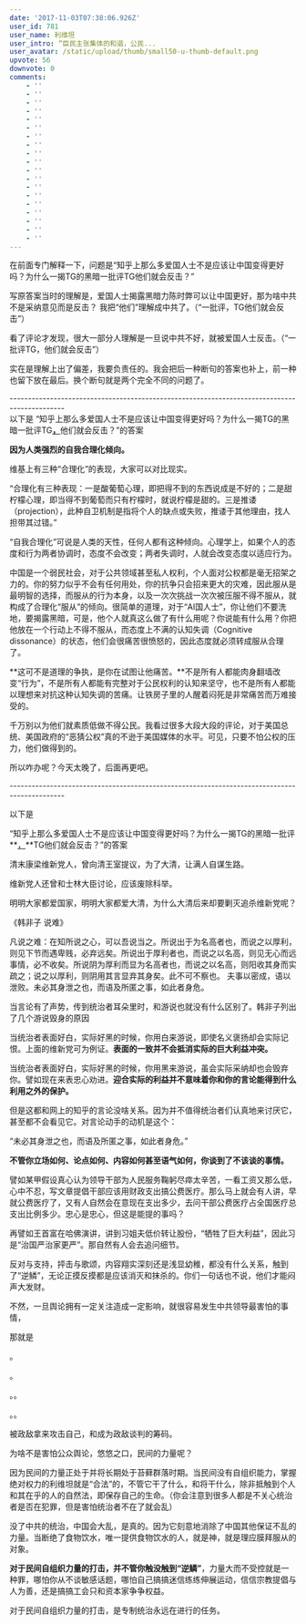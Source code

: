 ```yaml
---
date: '2017-11-03T07:38:06.926Z'
user_id: 781
user_name: 利维坦
user_intro: “臣民主张集体的和谐，公民...
user_avatar: /static/upload/thumb/small50-u-thumb-default.png
upvote: 56
downvote: 0
comments:
    - ''
    - ''
    - ''
    - ''
    - ''
    - ''
    - ''
    - ''
    - ''
    - ''
    - ''
    - ''
    - ''
    - ''
    - ''
    - ''
    - ''
    - ''
    - ''
---
```


在前面专门解释一下，问题是“知乎上那么多爱国人士不是应该让中国变得更好吗？为什么一揭TG的黑暗一批评TG他们就会反击？”

写原答案当时的理解是，爱国人士揭露黑暗力陈时弊可以让中国更好，那为啥中共不是采纳意见而是反击？ 我把“他们”理解成中共了。（“一批评，TG他们就会反击”）

看了评论才发现，很大一部分人理解是一旦说中共不好，就被爱国人士反击。（“一批评TG，他们就会反击”）

实在是理解上出了偏差，我要负责任的。我会把后一种断句的答案也补上，前一种也留下放在最后。换个断句就是两个完全不同的问题了。

\---------------------------------------------------------------------------------------------  
以下是 “知乎上那么多爱国人士不是应该让中国变得更好吗？为什么一揭TG的黑暗一批评TG<u style=""><b style="">，</b></u>他们就会反击？”的答案

  
**因为人类强烈的自我合理化倾向。**

维基上有三种“合理化”的表现，大家可以对比现实。

“合理化有三种表现：一是酸葡萄心理，即把得不到的东西说成是不好的；二是甜柠檬心理，即当得不到葡萄而只有柠檬时，就说柠檬是甜的。三是推诿（projection），此种自卫机制是指将个人的缺点或失败，推诿于其他理由，找人担带其过错。”

“自我合理化”可说是人类的天性，任何人都有这种倾向。心理学上，如果个人的态度和行为两者协调时，态度不会改变；两者失调时，人就会改变态度以适应行为。

中国是一个弱民社会，对于公共领域甚至私人权利，个人面对公权都是毫无招架之力的。你的努力似乎不会有任何用处，你的抗争只会招来更大的灾难，因此服从是最明智的选择，而服从的行为本身，以及一次次挑战一次次被压服不得不服从，就构成了合理化“服从”的倾向。很简单的道理，对于“AI国人士”，你让他们不要洗地，要揭露黑暗，可是，他个人就真这么做了有什么用呢？你说能有什么用？你把他放在一个行动上不得不服从，而态度上不满的认知失调（Cognitive dissonance）的状态，他们会很痛苦很愤怒的，因此态度就必须转成服从合理了。

**这可不是道理的争执，是你在试图让他痛苦。**不是所有人都能肉身翻墙改变“行为”，不是所有人都能有完整对于公民权利的认知来坚守，也不是所有人都能以理想来对抗这种认知失调的苦痛。让铁房子里的人醒着闷死是非常痛苦而万难接受的。

千万别以为他们就素质低做不得公民。我看过很多大段大段的评论，对于美国总统、美国政府的“恶猜公权”真的不逊于美国媒体的水平。可见，只要不怕公权的压力，他们做得到的。

所以咋办呢？今天太晚了，后面再更吧。

  

\---------------------------------------------------------------------------------------------

以下是

“知乎上那么多爱国人士不是应该让中国变得更好吗？为什么一揭TG的黑暗一批评**<u>，</u>**TG他们就会反击？”的答案

清末康梁维新党人，曾向清王室提议，为了大清，让满人自谋生路。

维新党人还曾和士林大臣讨论，应该废除科举。

明明大家都爱国家，明明大家都爱大清，为什么大清后来却要剿灭追杀维新党呢？

  

《韩非子 说难》

凡说之难：在知所说之心，可以吾说当之。所说出于为名高者也，而说之以厚利，则见下节而遇卑贱，必弃远矣。所说出于厚利者也，而说之以名高，则见无心而远事情，必不收矣。所说阴为厚利而显为名高者也，而说之以名高，则阳收其身而实疏之；说之以厚利，则阴用其言显弃其身矣。此不可不察也。 夫事以密成，语以泄败。未必其身泄之也，而语及所匿之事，如此者身危。

  

当言论有了声势，传到统治者耳朵里时，和游说也就没有什么区别了。韩非子列出了几个游说毁身的原因

当统治者表面好白，实际好黑的时候，你用白来游说，即使名义褒扬却会实际记恨。上面的维新党可为例证。**表面的一致并不会抵消实际的巨大利益冲突。**

当统治者表面好白，实际好黑的时候，你用黑来游说，虽会实际采纳却也会毁弃你。譬如现在来表忠心劝进。**迎合实际的利益并不意味着你和你的言论能得到什么利用之外的保护。**

但是这都和网上的知乎的言论没啥关系。因为并不值得统治者们认真地来讨厌它，甚至都不会看见它。对言论动手的动机是这个：

“未必其身泄之也，而语及所匿之事，如此者身危。”

**不管你立场如何、论点如何、内容如何甚至语气如何，你谈到了不该谈的事情。**

譬如某甲假设真心认为领导干部为人民服务鞠躬尽瘁太辛苦，一看工资又那么低，心中不忍，写文章提倡干部应该用财政支出搞公费医疗。那么马上就会有人讲，早就公费医疗了，又有人自然会在意现在支出多少，去问干部公费医疗占全国医疗总支出比例多少。忠心是忠心，但这是能提的事吗？

再譬如王首富在哈佛演讲，讲到习姐夫低价转让股份，“牺牲了巨大利益”，因此习是“治国严治家更严”。那自然有人会去追问细节。

反对与支持，抨击与歌颂，内容翔实深刻还是浅显幼稚，都没有什么关系，触到了“逆鳞”，无论正摸反摸都是应该消灭和抹杀的。你们一句话也不说，他们才能闷声大发财。

不然，一旦舆论拥有一定关注造成一定影响，就很容易发生中共领导最害怕的事情，

那就是

。

。

。。

。。

被政敌拿来攻击自己，和成为政敌谈判的筹码。

  

为啥不是害怕公众舆论，悠悠之口，民间的力量呢？

因为民间的力量正处于并将长期处于苔藓群落时期。当民间没有自组织能力，掌握绝对权力的利维坦就是“合法”的，不管它干了什么，和将干什么，除非抵触到个人和其在乎的人的自然法，即保存自己的生命。（你会注意到很多人都是不关心统治者是否在犯罪，但是害怕统治者不在了就会乱）

没了中共的统治，中国会大乱，是真的。因为它刻意地消除了中国其他保证不乱的力量。当断绝了食物饮水，唯一提供食物饮水的人，就是神，就是理应膜拜服从的对象。  

**对于民间自组织力量的打击，并不管你触没触到“逆鳞”**，力量大而不受控就是一种罪，哪怕你从不谈敏感话题，哪怕自己搞搞迷信练练伸展运动，信信宗教提倡与人为善，还是搞搞工会只和资本家争争权益。

对于民间自组织力量的打击，是专制统治永远在进行的任务。
